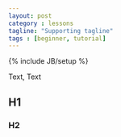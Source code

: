 ```yaml
---
layout: post
category : lessons
tagline: "Supporting tagline"
tags : [beginner, tutorial]
---
```

{% include JB/setup %}

Text, Text

## H1 

### H2